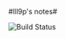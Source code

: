 #lll9p's notes#

![Build Status](https://github.com/lll9p/notes/actions/workflows/build.yml/badge.svg)
